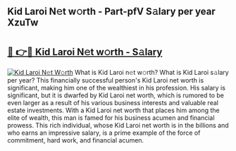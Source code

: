 ## Kid Laroi N𝚎t w𝚘rth - Part-pfV S𝚊lary per year XzuTw

# <h2><a href="http://gc3k07.nevu.top/?p=Kid+Laroi">🔗 👉🔴 Kid Laroi N𝚎t w𝚘rth - S𝚊lary</a></h2>

[![Kid Laroi N𝚎t W𝚘rth](https://i.imgur.com/Oavwk0R.jpeg)](http://gc3k07.nevu.top/?p=Kid+Laroi)
What is Kid Laroi n𝚎t w𝚘rth? What is Kid Laroi s𝚊lary per year?
This financially successful person's Kid Laroi net worth is significant, making him one of the wealthiest in his profession. His salary is significant, but it is dwarfed by Kid Laroi net worth, which is rumored to be even larger as a result of his various business interests and valuable real estate investments. With a Kid Laroi net worth that places him among the elite of wealth, this man is famed for his business acumen and financial prowess. This rich individual, whose Kid Laroi net worth is in the billions and who earns an impressive salary, is a prime example of the force of commitment, hard work, and financial acumen.
